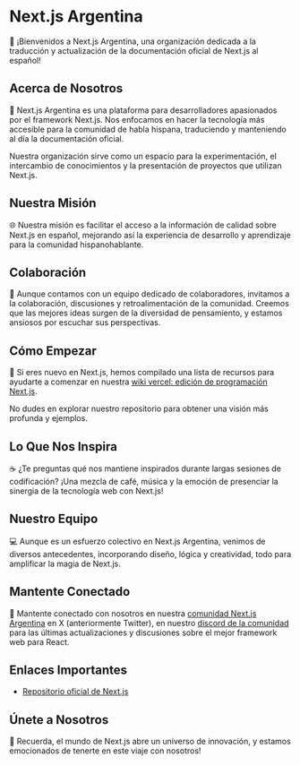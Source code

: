 # Next.js Argentina

👋 ¡Bienvenidos a Next.js Argentina, una organización dedicada a la traducción y actualización de la documentación oficial de Next.js al español!

## Acerca de Nosotros

💪 Next.js Argentina es una plataforma para desarrolladores apasionados por el framework Next.js. Nos enfocamos en hacer la tecnología más accesible para la comunidad de habla hispana, traduciendo y manteniendo al día la documentación oficial.

Nuestra organización sirve como un espacio para la experimentación, el intercambio de conocimientos y la presentación de proyectos que utilizan Next.js.

## Nuestra Misión

🌐 Nuestra misión es facilitar el acceso a la información de calidad sobre Next.js en español, mejorando así la experiencia de desarrollo y aprendizaje para la comunidad hispanohablante.

## Colaboración

🤝 Aunque contamos con un equipo dedicado de colaboradores, invitamos a la colaboración, discusiones y retroalimentación de la comunidad. Creemos que las mejores ideas surgen de la diversidad de pensamiento, y estamos ansiosos por escuchar sus perspectivas.

## Cómo Empezar

🚀 Si eres nuevo en Next.js, hemos compilado una lista de recursos para ayudarte a comenzar en nuestra [wiki vercel: edición de programación Next.js](https://dub.sh/wikivercel).

No dudes en explorar nuestro repositorio para obtener una visión más profunda y ejemplos.

## Lo Que Nos Inspira

☕️ ¿Te preguntas qué nos mantiene inspirados durante largas sesiones de codificación? ¡Una mezcla de café, música y la emoción de presenciar la sinergia de la tecnología web con Next.js!

## Nuestro Equipo

💻 Aunque es un esfuerzo colectivo en Next.js Argentina, venimos de diversos antecedentes, incorporando diseño, lógica y creatividad, todo para amplificar la magia de Next.js.

## Mantente Conectado

📢 Mantente conectado con nosotros en nuestra [comunidad Next.js Argentina](https://x.com/nextjsargentina) en X (anteriormente Twitter), en nuestro [discord de la comunidad](https://dub.sh/dsnextjsarg) para las últimas actualizaciones y discusiones sobre el mejor framework web para React.

## Enlaces Importantes

- [Repositorio oficial de Next.js](https://github.com/vercel/next.js)

## Únete a Nosotros

🧙 Recuerda, el mundo de Next.js abre un universo de innovación, y estamos emocionados de tenerte en este viaje con nosotros!
